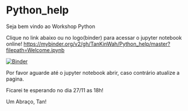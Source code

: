 # Python_help

Seja bem vindo ao Workshop Python

Clique no link abaixo ou no logo(binder) para acessar o jupyter notebook online!
https://mybinder.org/v2/gh/TanKinWah/Python_help/master?filepath=Welcome.ipynb

[![Binder](https://mybinder.org/badge_logo.svg)](https://mybinder.org/v2/gh/TanKinWah/Python_help/master?filepath=Welcome.ipynb)

Por favor aguarde até o jupyter notebook abrir, caso contrário atualize a pagina.

Ficarei te esperando no dia 27/11 as 18h!

Um Abraço, Tan!
